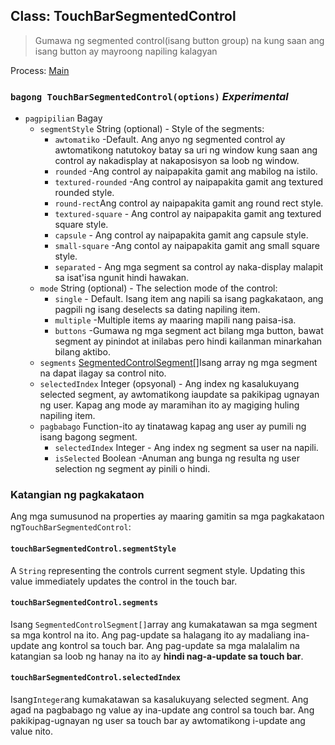 ## Class: TouchBarSegmentedControl

> Gumawa ng segmented control(isang button group) na kung saan ang isang button ay mayroong napiling kalagyan

Process: [Main](../tutorial/application-architecture.md#main-and-renderer-processes)

### `bagong TouchBarSegmentedControl(options)` *Experimental*

* `pagpipilian` Bagay 
  * `segmentStyle` String (optional) - Style of the segments: 
    * `awtomatiko` -Default. Ang anyo ng segmented control ay awtomatikong natutokoy batay sa uri ng window kung saan ang control ay nakadisplay at nakaposisyon sa loob ng window.
    * `rounded` -Ang control ay naipapakita gamit ang mabilog na istilo.
    * `textured-rounded` -Ang control ay naipapakita gamit ang textured rounded style.
    * `round-rect`Ang control ay naipapakita gamit ang round rect style.
    * `textured-square` - Ang control ay naipapakita gamit ang textured square style.
    * `capsule` - Ang control ay naipapakita gamit ang capsule style.
    * `small-square` -Ang contol ay naipapakita gamit ang small square style.
    * `separated` - Ang mga segment sa control ay naka-display malapit sa isat'isa ngunit hindi hawakan.
  * `mode` String (optional) - The selection mode of the control: 
    * `single` - Default. Isang item ang napili sa isang pagkakataon, ang pagpili ng isang deselects sa dating napiling item.
    * `multiple` -Multiple items ay maaring mapili nang paisa-isa.
    * `buttons` -Gumawa ng mga segment act bilang mga button, bawat segment ay pinindot at inilabas pero hindi kailanman minarkahan bilang aktibo.
  * `segments` [SegmentedControlSegment[]](structures/segmented-control-segment.md)Isang array ng mga segment na dapat ilagay sa control nito.
  * `selectedIndex` Integer (opsyonal) - Ang index ng kasalukuyang selected segment, ay awtomatikong iaupdate sa pakikipag ugnayan ng user. Kapag ang mode ay maramihan ito ay magiging huling napiling item.
  * `pagbabago` Function-ito ay tinatawag kapag ang user ay pumili ng isang bagong segment. 
    * `selectedIndex` Integer - Ang index ng segment sa user na napili.
    * `isSelected` Boolean -Anuman ang bunga ng resulta ng user selection ng segment ay pinili o hindi.

### Katangian ng pagkakataon

Ang mga sumusunod na properties ay maaring gamitin sa mga pagkakataon ng`TouchBarSegmentedControl`:

#### `touchBarSegmentedControl.segmentStyle`

A `String` representing the controls current segment style. Updating this value immediately updates the control in the touch bar.

#### `touchBarSegmentedControl.segments`

Isang `SegmentedControlSegment[]`array ang kumakatawan sa mga segment sa mga kontrol na ito. Ang pag-update sa halagang ito ay madaliang ina-update ang kontrol sa touch bar. Ang pag-update sa mga malalalim na katangian sa loob ng hanay na ito ay **hindi nag-a-update sa touch bar**.

#### `touchBarSegmentedControl.selectedIndex`

Isang`Integer`ang kumakatawan sa kasalukuyang selected segment. Ang agad na pagbabago ng value ay ina-update ang control sa touch bar. Ang pakikipag-ugnayan ng user sa touch bar ay awtomatikong i-update ang value nito.